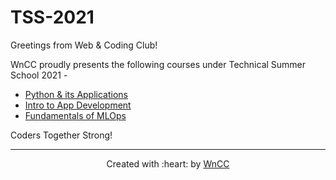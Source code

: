 # TSS-2021
Greetings from Web & Coding Club!

WnCC proudly presents the following courses under Technical Summer School 2021 - 

* [Python & its Applications](./Python%20%26%20its%20Applications)
* [Intro to App Development](./Intro%20to%20App%20Development)
* [Fundamentals of MLOps](./Fundamentals%20of%20MLOps) 

Coders Together Strong!
***

<p align="center">Created with :heart: by <a href="https://www.wncc-iitb.org/">WnCC</a></p>
